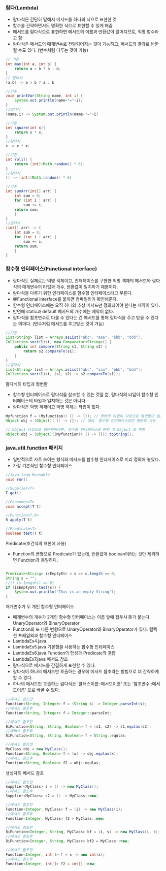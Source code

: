 ### 람다(Lambda)
- 람다식은 간단히 말해서 메서드를 하나의 식으로 표현한 것
- 함수를 간략하면서도 명확한 식으로 표현할 수 있게 해줌
- 메서드를 람다식으로 표현하면 메서드의 이름과 반환값이 없어지므로,
  익명 함수라고 함
- 람다식은 메서드의 매개변수로 전달되어지는 것이 가능하고, 메서드의 결과로
  반한될 수도 있다. (변수처럼 다루는 것이 가능)

```java
// 기존
int max(int a, int b) {
    return a > b ? a : b;
}
// 람다식
(a,b) -> a > b ? a : b

//기존
void printVar(String name, int i) {
    System.out.println(name+"="+i);
}
//람다식
(name,i) -> System.out.println(name+"="+i)

//기존
int square(int x){
    return x * x;
}
//람다식
x -> x * x;

//기존
int roll() {
    return (int)(Math.random() * 6);
}  
//람다식
() -> (int)(Math.random() * 6)

//기존
int sumArr(int[] arr) {
    int sum = 0;
    for (int i : arr) {
        sum += i;
    return sum;
    }
}
//람다식
(int[] arr) -> {
    int sum = 0;
    for (int i : arr) {
        sum += i;
    return sum;
    }
}
```

### 함수형 인터페이스(Functional interface)
- 람다식도 실제로는 익명 객체이고, 인터페이스를 구현한 익명 객체의 메서드와
  람다식의 매개변수의 타입과 개수, 반환값이 일치하기 때문이다.
- 람다식을 다루기 위한 인터페이스를 함수형 인터페이스라고 부른다.
- @Functional interface를 붙이면 컴파일러가 확인해준다.
- 함수형 인터페이스에는 오직 하나의 추상 메서드만 정의되어야 한다는 제약이 있다.
- 반면에 static과 default 메서드의 개수에는 제약이 없다.
- 람다식을 참조변수로 다룰 수 있다는 건 메서드를 통해 람다식을 주고 받을 수 있다는 의미다. (변수처럼 메서드를 주고받는 것이 가능)
```java
//기존
List<String> list = Arrays.asList("abc", "aaa", "bbb", "ddd");
Collection.sort(list, new Comparator<String>() {
    public int compare(String s1, String s2) {
        return s2.compareTo(s1);
    }
}
//람다식
List<String> list = Arrays.asList("abc", "aaa", "bbb", "ddd");
Collection.sort(list, (s1, s2) -> s2.compareTo(s1));
```
람다식의 타입과 형변환
- 함수형 인터페이스로 람다식을 참조할 수 있는 것일 뿐, 람다식의 타입이 함수형 인터페이스의 타입과
  일치하는 것은 아니다.
- 람다식은 익명 객체이고 익명 객체는 타입이 없다.
```java
Myfunction f = (Myfunction)( () -> {}); // 양변의 타입이 다르므로 형변환이 필요
Object obj = (Object)( () -> {}); // 에러. 함수형 인터페이스로만 형변화 가능

// Object 타입으로 형변환하려면, 함수형 인터페이스로 변환 후 Object 로 변환
Object obj = (Object)((Myfunction)( () -> {})).toString();
```
### java.util.function 패키지
- 일반적으로 자주 쓰이는 형식의 메서드를 함수형 인터페이스로 미리 정의해 놓았다.
- 가장 기본적인 함수형 인터페이스
```java
//java.lang.Runnable 
void run()

//Supplier<T>
T get()

//Consumer<T>
void accept(T t)

//Function<T,R>
R apply(T t)

//Predicate<T>
boolean test(T t)
```
Predicate(조건식의 표현에 사용)
- Function의 변형으로 Predicate가 있는데, 반환값이 boolean이라는 것만 제외하면 Function과 동일하다.
```java

Predicate<String> isEmptyStr = s => s.length == 0;
String s = "";
//if (s.length() == 0)
if (isEmptyStr.test(s)) {
    System.out.println("This is an empty String");
}
```
매개변수가 두 개인 함수형 인터페이스
- 매개변수의 개수가 2개인 함수형 인터페이스는 이름 앞에 접두사 Bi가 붙는다.
UnaryOperator와 BinaryOperator
- Function의 또 다른 변형으로 UnaryOperator와 BinaryOperator가 있다.
컬렉션 프레임웍과 함수형 인터페이스
- LambdaEx4.java
- LambdaEx5.java
기본형을 사용하는 함수형 인터페이스
- LambdaEx6.java
Function의 합성과 Predicate의 결합
- LambdaEx7.java
메서드 참조
- 람다식으로 메서드를 간결하게 표현할 수 있다.
- 람다식이 하나의 메서드만 호출하는 경우에 메서드 참조라는 방법으로 더 간략하게 할 수 있다.
- 하나의 메서드만 호출하는 람다식은 '클래스이름::메서드이름' 또는 '참조변수::메서드이름' 으로 바꿀 수 있다.
```java
//메서드 참조전
Function<String, Integer> f = (String s) -> Integer.parseInt(s);
//메서드 참조후
Function<String, Integer> f = Integer::parseInt;

//메서드 참조전
BiFunction<String, String, Boolean> f = (s1, s2) -> s1.equlas(s2);
//메버스 참조후
BiFunction<String, String, Boolean> f = String::equlas;

//메서드 참조전
MyClass obj = new MyClass();
Function<String, Boolean> f = (x) -> obj.equlas(x);
//메서드 참조후
Function<String, Boolean> f2 = obj::equlas;

```
생성자의 메서드 참조
```java
//메서드 참조전
Supplier<MyClass> s = () -> new MyClass();
//메서드 참조후
Supplier<MyClass> s2 = () -> MyClass::new;

//메서드 참조전
Function<Integer, MyClass> f = (i) -> new MyClass(i);
//메서드 참조후
Function<Integer, MyClass> f2 = MyClass::new;

//메서드 참조전
BiFunction<Integer, String, MyClass> bf = (i, s) -> new MyClass(i, s);
//메서드 참조후
BiFunction<Integer, String, MyClass> bf2 = MyClass::new;

//메서드 참조전
Function<Integer, int[]> f = x -> new int[x];
//메서드 참조후
Function<Integer, int[]> f2 = int[]::new;
```


